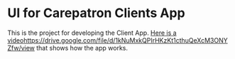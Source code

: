 # UI for Carepatron Clients App
This is the project for developing the Client App. [Here is a video](https://drive.google.com/file/d/1kNuMxkQPIrHKzKt1cthuQeXcM3ONYZfw/view)https://drive.google.com/file/d/1kNuMxkQPIrHKzKt1cthuQeXcM3ONYZfw/view that shows how the app works.

